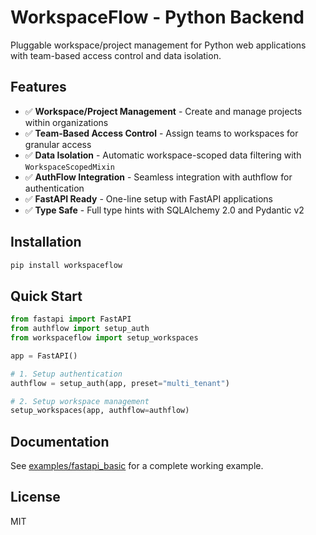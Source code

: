# WorkspaceFlow - Python Backend

Pluggable workspace/project management for Python web applications with team-based access control and data isolation.

## Features

- ✅ **Workspace/Project Management** - Create and manage projects within organizations
- ✅ **Team-Based Access Control** - Assign teams to workspaces for granular access
- ✅ **Data Isolation** - Automatic workspace-scoped data filtering with `WorkspaceScopedMixin`
- ✅ **AuthFlow Integration** - Seamless integration with authflow for authentication
- ✅ **FastAPI Ready** - One-line setup with FastAPI applications
- ✅ **Type Safe** - Full type hints with SQLAlchemy 2.0 and Pydantic v2

## Installation

```bash
pip install workspaceflow
```

## Quick Start

```python
from fastapi import FastAPI
from authflow import setup_auth
from workspaceflow import setup_workspaces

app = FastAPI()

# 1. Setup authentication
authflow = setup_auth(app, preset="multi_tenant")

# 2. Setup workspace management
setup_workspaces(app, authflow=authflow)
```

## Documentation

See [examples/fastapi_basic](examples/fastapi_basic/) for a complete working example.

## License

MIT
